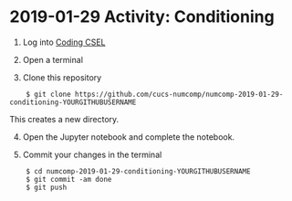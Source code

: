 # 2019-01-29 Activity: Conditioning

1. Log into [Coding CSEL](https://coding.csel.io)

2. Open a terminal

3. Clone this repository
```
    $ git clone https://github.com/cucs-numcomp/numcomp-2019-01-29-conditioning-YOURGITHUBUSERNAME
```
   This creates a new directory.

4. Open the Jupyter notebook and complete the notebook.

5. Commit your changes in the terminal
```
    $ cd numcomp-2019-01-29-conditioning-YOURGITHUBUSERNAME
    $ git commit -am done
    $ git push
```
